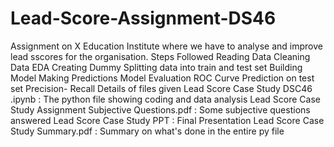 # Lead-Score-Assignment-DS46
Assignment on X Education Institute where we have to analyse and improve lead sscores for the organisation.
Steps Followed
Reading Data
Cleaning Data
EDA
Creating Dummy
Splitting data into train and test set
Building Model
Making Predictions
Model Evaluation
ROC Curve
Prediction on test set
Precision- Recall
Details of files given
Lead Score Case Study DSC46 .ipynb : The python file showing coding and data analysis
Lead Score Case Study Assignment Subjective Questions.pdf : Some subjective questions answered
Lead Score Case Study PPT : Final Presentation
Lead Score Case Study Summary.pdf : Summary on what's done in the entire py file
